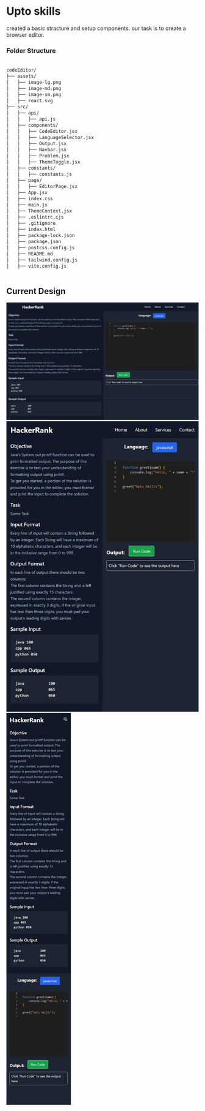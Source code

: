 # Upto skills 

created a basic stracture and setup components. our task is to create a browser editor.

### Folder Structure
```

codeEditor/
├── assets/
│   ├── image-lg.png
│   ├── image-md.png
│   ├── image-sm.png
│   ├── react.svg
├── src/
│   ├── api/
│   │   ├── api.js
│   ├── components/
│   │   ├── CodeEditor.jsx
│   │   ├── LanguageSelector.jsx
│   │   ├── Output.jsx 
│   │   ├── Navbar.jsx    
│   │   ├── Problem.jsx
│   │   ├── ThemeToggle.jsx
│   ├── constants/
│   │   ├── constants.js
│   ├── page/
│   │   ├── EditorPage.jsx
│   ├── App.jsx
│   ├── index.css
│   ├── main.js 
│   ├── ThemeContext.jsx
│   ├── .eslintrc.cjs
│   ├── .gitignore
│   ├── index.html
│   ├── package-lock.json
│   ├── package.json
│   ├── postcss.config.js
│   ├── README.md
│   ├── tailwind.config.js
│   ├── vite.config.js
    

```

## Current Design
![Large Device](/src/assets/image-lg.png)
![Medium Device](/src/assets/image-md.png)
![Small Device](/src/assets/image-sm.png)
